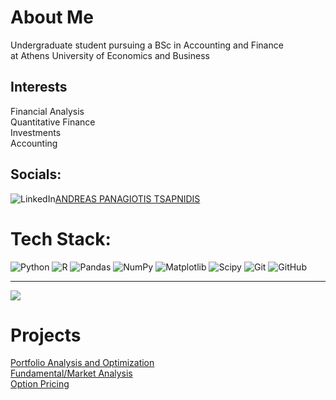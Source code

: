 # About Me
Undergraduate student pursuing a BSc in Accounting and Finance <br>at Athens University of Economics and Business
## Interests
Financial Analysis<br>
Quantitative Finance <br>
Investments <br>
Accounting <br>



## Socials:
![LinkedIn](https://img.shields.io/badge/LinkedIn-%230077B5.svg?logo=linkedin&logoColor=white)[ANDREAS PANAGIOTIS TSAPNIDIS](https://www.linkedin.com/authwall?trk=bf&trkInfo=AQGWIlY5uCoynAAAAZHBmbYQIIeelfdheLWw5GjRbc-l-23Z7aY-wP_5Kga0wPG-YBzA0plsd3ubpbRf-l1M8SFvA7F4v8p5I1iq2my5ClSTXPhnJYFIvl8DCl1sV8taxdclokQ=&original_referer=https://www.bing.com/&sessionRedirect=https%3A%2F%2Fgr.linkedin.com%2Fin%2Fandreas-panagiotis-tsapnidis-8440972b9)

# Tech Stack:
![Python](https://img.shields.io/badge/python-3670A0?style=for-the-badge&logo=python&logoColor=ffdd54) ![R](https://img.shields.io/badge/r-%23276DC3.svg?style=for-the-badge&logo=r&logoColor=white) ![Pandas](https://img.shields.io/badge/pandas-%23150458.svg?style=for-the-badge&logo=pandas&logoColor=white) ![NumPy](https://img.shields.io/badge/numpy-%23013243.svg?style=for-the-badge&logo=numpy&logoColor=white) ![Matplotlib](https://img.shields.io/badge/Matplotlib-%23ffffff.svg?style=for-the-badge&logo=Matplotlib&logoColor=black) ![Scipy](https://img.shields.io/badge/SciPy-%230C55A5.svg?style=for-the-badge&logo=scipy&logoColor=%white) ![Git](https://img.shields.io/badge/git-%23F05033.svg?style=for-the-badge&logo=git&logoColor=white) ![GitHub](https://img.shields.io/badge/github-%23121011.svg?style=for-the-badge&logo=github&logoColor=white)

---
[![](https://visitcount.itsvg.in/api?id=Tsapnidis-Andreas&icon=0&color=0)](https://visitcount.itsvg.in)

# Projects
[Portfolio Analysis and Optimization](https://github.com/Tsapnidis-Andreas/Portfolio-Analysis-with-Python)<br>
[Fundamental/Market Analysis](https://github.com/Tsapnidis-Andreas/Stock-analysis-with-python-and-SQL)<br>
[Option Pricing](https://github.com/Tsapnidis-Andreas/Option-Pricing-with-Python)<br>



